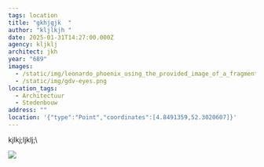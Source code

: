 ```yaml
---
tags: location
title: "gkhjgjk  "
author: "kljlkjh "
date: 2025-01-31T14:27:00.000Z
agency: kljklj
architect: jkh
year: "689"
images:
  - /static/img/leonardo_phoenix_using_the_provided_image_of_a_fragment_from_a_1-2.jpg
  - /static/img/gdv-eyes.png
location_tags:
  - Architectuur
  - Stedenbouw
address: ""
location: '{"type":"Point","coordinates":[4.8491359,52.3020607]}'
---
```

kjlkj;ljklj;\

![](/static/img/gdv-eyes.png)
